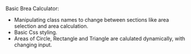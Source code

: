 Basic Brea Calculator:

*  Manipulating class names to change between sections like area selection and area calculation.
*  Basic Css styling.
*  Areas of Circle, Rectangle and Triangle are calulated dynamically, with changing input.
